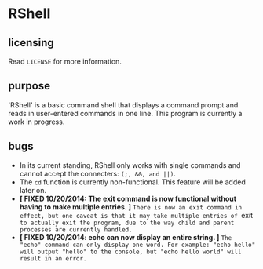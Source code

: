 RShell
======
licensing
---------
Read `LICENSE` for more information.

purpose
-------
'RShell' is a basic command shell that displays a command prompt and reads in user-entered commands
in one line.
This program is currently a work in progress.

bugs
----
* In its current standing, RShell only works with single commands and cannot accept the connecters:
`(;, &&, and ||)`.
* The `cd` function is currently non-functional. This feature will be added later on.
* **[ FIXED 10/20/2014: The exit command is now functional without having to make multiple entries. ]** `There is now an exit command in effect, but one caveat is that it may take multiple entries of `exit` to actually exit the program, due to the way child and parent processes are currently handled.`
* **[ FIXED 10/20/2014: echo can now display an entire string. ]** `The "echo" command can only display one word. For example: "echo hello" will output "hello" to the console, but "echo hello world" will result in an error.`
